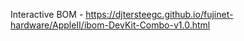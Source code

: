 Interactive BOM - https://djtersteegc.github.io/fujinet-hardware/AppleII/ibom-DevKit-Combo-v1.0.html